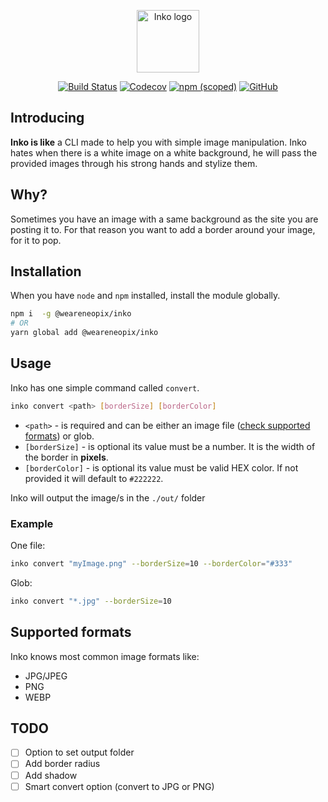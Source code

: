 <p align="center"><img width="100" src="https://imgur.com/zlA1iC7.jpg" alt="Inko logo"></p>

<p align="center">
  <a href="https://travis-ci.org/ilicmarko/inko"><img src="https://img.shields.io/travis/ilicmarko/inko/master.svg?style=flat-square" alt="Build Status" /></a>
  <a href="https://codecov.io/gh/ilicmarko/inko"><img src="https://img.shields.io/codecov/c/github/ilicmarko/inko.svg?style=flat-square" alt="Codecov" /></a>
  <a href="https://www.npmjs.com/package/@weareneopix/inko"><img src="https://img.shields.io/npm/v/@weareneopix/inko.svg?style=flat-square" alt="npm (scoped)" /></a>
  <a href="https://github.com/ilicmarko/inko"><img src="https://img.shields.io/github/license/ilicmarko/inko.svg?style=flat-square" alt="GitHub" /></a>
</p>

## Introducing

**Inko is like** a CLI made to help you with simple image manipulation. Inko hates when there is a white image on a
white background, he will pass the provided images through his strong hands and stylize them.

## Why?

Sometimes you have an image with a same background as the site you are posting it to. For that reason you want to add a
border around your image, for it to pop.

## Installation

When you have `node` and `npm` installed, install the module globally.

```bash
npm i  -g @weareneopix/inko
# OR
yarn global add @weareneopix/inko
```

## Usage

Inko has one simple command called `convert`.

```bash
inko convert <path> [borderSize] [borderColor]
```

- `<path>` - is required and can be either an image file ([check supported formats](#supported-formats)) or glob.
- `[borderSize]` - is optional its value must be a number. It is the width of the
border in **pixels**.
- `[borderColor]` - is optional its value must be valid HEX color. If not provided it will
default to `#222222`. 

Inko will output the image/s in the `./out/` folder

### Example

One file:
```bash
inko convert "myImage.png" --borderSize=10 --borderColor="#333"
```

Glob:
```bash
inko convert "*.jpg" --borderSize=10
```

## Supported formats

Inko knows most common image formats like:
- JPG/JPEG
- PNG
- WEBP

## TODO

- [ ] Option to set output folder
- [ ] Add border radius
- [ ] Add shadow
- [ ] Smart convert option (convert to JPG or PNG)
